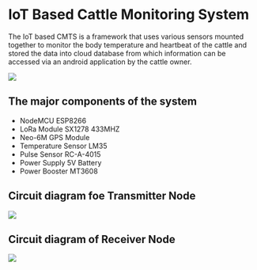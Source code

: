# IoT Based Cattle Monitoring System

The IoT based CMTS is a framework that uses various sensors mounted together to monitor the body temperature and heartbeat of the cattle and stored the data into cloud database from which information can be accessed via an android application by the cattle owner.

![](https://github.com/hirokjyoti-k/Cattle-Tracker/blob/master/images/system.png)

## The major components of the system

- NodeMCU ESP8266
- LoRa Module SX1278 433MHZ
- Neo-6M GPS Module
- Temperature Sensor LM35
- Pulse Sensor RC-A-4015 
- Power Supply 5V Battery
- Power Booster MT3608


## Circuit diagram foe Transmitter Node
![](https://github.com/hirokjyoti-k/Cattle-Tracker/blob/master/images/transmitter.jpg) 



## Circuit diagram of Receiver Node
![](https://github.com/hirokjyoti-k/Cattle-Tracker/blob/master/images/receiver.jpg)


